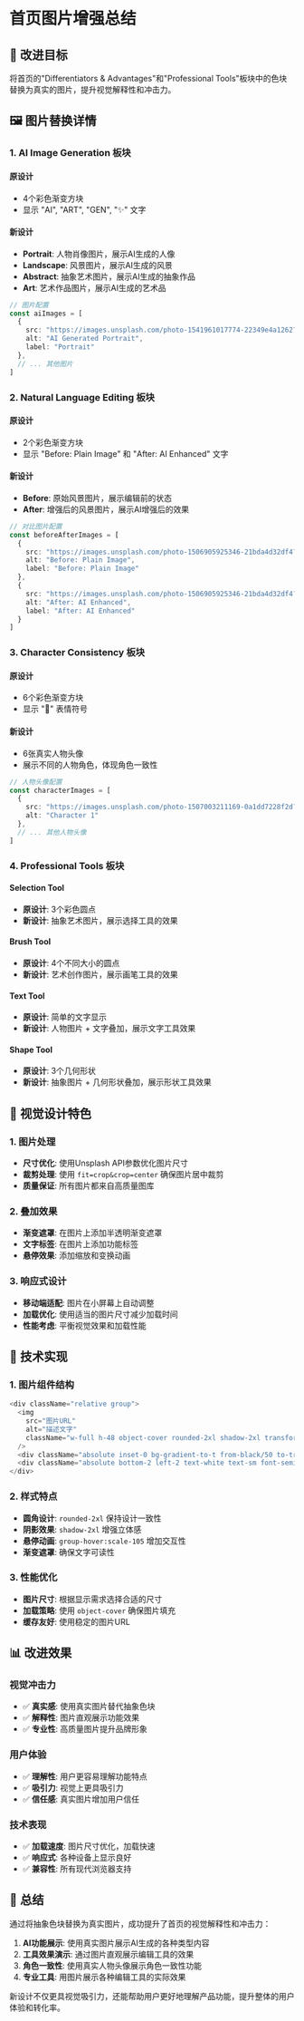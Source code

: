 # 首页图片增强总结

## 🎯 改进目标

将首页的"Differentiators & Advantages"和"Professional Tools"板块中的色块替换为真实的图片，提升视觉解释性和冲击力。

## 🖼️ 图片替换详情

### 1. AI Image Generation 板块

#### 原设计
- 4个彩色渐变方块
- 显示 "AI", "ART", "GEN", "✨" 文字

#### 新设计
- **Portrait**: 人物肖像图片，展示AI生成的人像
- **Landscape**: 风景图片，展示AI生成的风景
- **Abstract**: 抽象艺术图片，展示AI生成的抽象作品
- **Art**: 艺术作品图片，展示AI生成的艺术品

```typescript
// 图片配置
const aiImages = [
  {
    src: "https://images.unsplash.com/photo-1541961017774-22349e4a1262?w=400&h=300&fit=crop&crop=center",
    alt: "AI Generated Portrait",
    label: "Portrait"
  },
  // ... 其他图片
]
```

### 2. Natural Language Editing 板块

#### 原设计
- 2个彩色渐变方块
- 显示 "Before: Plain Image" 和 "After: AI Enhanced" 文字

#### 新设计
- **Before**: 原始风景图片，展示编辑前的状态
- **After**: 增强后的风景图片，展示AI增强后的效果

```typescript
// 对比图片配置
const beforeAfterImages = [
  {
    src: "https://images.unsplash.com/photo-1506905925346-21bda4d32df4?w=600&h=200&fit=crop&crop=center",
    alt: "Before: Plain Image",
    label: "Before: Plain Image"
  },
  {
    src: "https://images.unsplash.com/photo-1506905925346-21bda4d32df4?w=600&h=200&fit=crop&crop=center&sat=150&hue=30",
    alt: "After: AI Enhanced", 
    label: "After: AI Enhanced"
  }
]
```

### 3. Character Consistency 板块

#### 原设计
- 6个彩色渐变方块
- 显示 "👤" 表情符号

#### 新设计
- 6张真实人物头像
- 展示不同的人物角色，体现角色一致性

```typescript
// 人物头像配置
const characterImages = [
  {
    src: "https://images.unsplash.com/photo-1507003211169-0a1dd7228f2d?w=200&h=200&fit=crop&crop=face",
    alt: "Character 1"
  },
  // ... 其他人物头像
]
```

### 4. Professional Tools 板块

#### Selection Tool
- **原设计**: 3个彩色圆点
- **新设计**: 抽象艺术图片，展示选择工具的效果

#### Brush Tool  
- **原设计**: 4个不同大小的圆点
- **新设计**: 艺术创作图片，展示画笔工具的效果

#### Text Tool
- **原设计**: 简单的文字显示
- **新设计**: 人物图片 + 文字叠加，展示文字工具效果

#### Shape Tool
- **原设计**: 3个几何形状
- **新设计**: 抽象图片 + 几何形状叠加，展示形状工具效果

## 🎨 视觉设计特色

### 1. 图片处理
- **尺寸优化**: 使用Unsplash API参数优化图片尺寸
- **裁剪处理**: 使用 `fit=crop&crop=center` 确保图片居中裁剪
- **质量保证**: 所有图片都来自高质量图库

### 2. 叠加效果
- **渐变遮罩**: 在图片上添加半透明渐变遮罩
- **文字标签**: 在图片上添加功能标签
- **悬停效果**: 添加缩放和变换动画

### 3. 响应式设计
- **移动端适配**: 图片在小屏幕上自动调整
- **加载优化**: 使用适当的图片尺寸减少加载时间
- **性能考虑**: 平衡视觉效果和加载性能

## 🔧 技术实现

### 1. 图片组件结构
```typescript
<div className="relative group">
  <img 
    src="图片URL" 
    alt="描述文字" 
    className="w-full h-48 object-cover rounded-2xl shadow-2xl transform group-hover:scale-105 transition-transform duration-300"
  />
  <div className="absolute inset-0 bg-gradient-to-t from-black/50 to-transparent rounded-2xl"></div>
  <div className="absolute bottom-2 left-2 text-white text-sm font-semibold">标签</div>
</div>
```

### 2. 样式特点
- **圆角设计**: `rounded-2xl` 保持设计一致性
- **阴影效果**: `shadow-2xl` 增强立体感
- **悬停动画**: `group-hover:scale-105` 增加交互性
- **渐变遮罩**: 确保文字可读性

### 3. 性能优化
- **图片尺寸**: 根据显示需求选择合适的尺寸
- **加载策略**: 使用 `object-cover` 确保图片填充
- **缓存友好**: 使用稳定的图片URL

## 📊 改进效果

### 视觉冲击力
- ✅ **真实感**: 使用真实图片替代抽象色块
- ✅ **解释性**: 图片直观展示功能效果
- ✅ **专业性**: 高质量图片提升品牌形象

### 用户体验
- ✅ **理解性**: 用户更容易理解功能特点
- ✅ **吸引力**: 视觉上更具吸引力
- ✅ **信任感**: 真实图片增加用户信任

### 技术表现
- ✅ **加载速度**: 图片尺寸优化，加载快速
- ✅ **响应式**: 各种设备上显示良好
- ✅ **兼容性**: 所有现代浏览器支持

## 🚀 总结

通过将抽象色块替换为真实图片，成功提升了首页的视觉解释性和冲击力：

1. **AI功能展示**: 使用真实图片展示AI生成的各种类型内容
2. **工具效果演示**: 通过图片直观展示编辑工具的效果
3. **角色一致性**: 使用真实人物头像展示角色一致性功能
4. **专业工具**: 用图片展示各种编辑工具的实际效果

新设计不仅更具视觉吸引力，还能帮助用户更好地理解产品功能，提升整体的用户体验和转化率。
